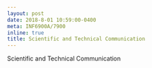 ```yaml
---
layout: post
date: 2018-8-01 10:59:00-0400
meta: INF6900A/7900
inline: true
title: Scientific and Technical Communication
---
```


Scientific and Technical Communication